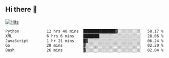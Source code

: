 ## Hi there 👋

<!--
**alihaqberdi/alihaqberdi** is a ✨ _special_ ✨ repository because its `README.md` (this file) appears on your GitHub profile.

Here are some ideas to get you started:

- 🔭 I’m currently working on ...
- 🌱 I’m currently learning ...
- 👯 I’m looking to collaborate on ...
- 🤔 I’m looking for help with ...
- 💬 Ask me about ...
- 📫 How to reach me: ...
- 😄 Pronouns: ...
- ⚡ Fun fact: ...
-->

[![Hits](https://hits.sh/github.com/alihaqberdi.svg)](https://hits.sh/github.com/alihaqberdi/)

<!--START_SECTION:waka-->

```txt
Python            12 hrs 40 mins  ██████████████▓░░░░░░░░░░   58.17 %
XML               6 hrs 6 mins    ███████░░░░░░░░░░░░░░░░░░   28.06 %
JavaScript        1 hr 21 mins    █▓░░░░░░░░░░░░░░░░░░░░░░░   06.24 %
Go                28 mins         ▓░░░░░░░░░░░░░░░░░░░░░░░░   02.20 %
Bash              26 mins         ▓░░░░░░░░░░░░░░░░░░░░░░░░   02.04 %
```

<!--END_SECTION:waka-->
